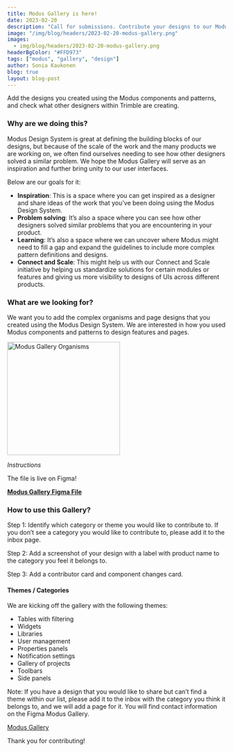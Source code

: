 ```yaml
---
title: Modus Gallery is here!
date: 2023-02-20
description: "Call for submissions. Contribute your designs to our Modus Gallery."
image: "/img/blog/headers/2023-02-20-modus-gallery.png"
images:
  - img/blog/headers/2023-02-20-modus-gallery.png
headerBgColor: "#FFD973"
tags: ["modus", "gallery", "design"]
author: Sonia Kaukonen
blog: true
layout: blog-post
---
```


Add the designs you created using the Modus components and patterns, and check what other designers within Trimble are creating.

### Why are we doing this?

Modus Design System is great at defining the building blocks of our designs, but because of the scale of the work and the many products we are working on, we often find ourselves needing to see how other designers solved a similar problem. We hope the Modus Gallery will serve as an inspiration and further bring unity to our user interfaces.

Below are our goals for it:

- **Inspiration**: This is a space where you can get inspired as a designer and share ideas of the work that you’ve been doing using the Modus Design System.
- **Problem solving**: It’s also a space where you can see how other designers solved similar problems that you are encountering in your product.
- **Learning**: It’s also a space where we can uncover where Modus might need to fill a gap and expand the guidelines to include more complex pattern definitions and designs.
- **Connect and Scale**: This might help us with our Connect and Scale initiative by helping us standardize solutions for certain modules or features and giving us more visibility to designs of UIs across different products.

### What are we looking for?

We want you to add the complex organisms and page designs that you created using the Modus Design System. We are interested in how you used Modus components and patterns to design features and pages.

<img src="/img/news/gallery-organisms.png" alt="Modus Gallery Organisms" class="img-fluid" height="260 p-2">

*Instructions*

The file is live on Figma!

**[Modus Gallery Figma File](https://www.figma.com/file/Z2JW3QjMB0tO5f1kAYytAB/Modus-Gallery?node-id=1%3A2&t=qCILCNBFjXCkQ659-1)**

### How to use this Gallery?

Step 1: Identify which category or theme you would like to contribute to. If you don’t see a category you would like to contribute to, please add it to the inbox page.

Step 2: Add a screenshot of your design with a label with product name to the category you feel it belongs to.

Step 3: Add a contributor card and component changes card.

#### Themes / Categories

We are kicking off the gallery with the following themes:
- Tables with filtering
- Widgets
- Libraries
- User management
- Properties panels
- Notification settings
- Gallery of projects
- Toolbars
- Side panels

Note: If you have a design that you would like to share but can’t find a theme within our list, please add it to the inbox with the category you think it belongs to, and we will add a page for it. You will find contact information on the Figma Modus Gallery.

<a href="https://www.figma.com/file/Z2JW3QjMB0tO5f1kAYytAB/Modus-Gallery?node-id=1%3A2&t=qCILCNBFjXCkQ659-1" target="_blank" rel="noopener" class="btn btn-primary mb-1">
Modus Gallery
</a>

Thank you for contributing!

